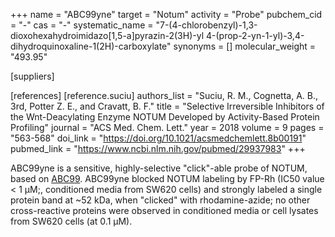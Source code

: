 +++
name = "ABC99yne"
target = "Notum"
activity = "Probe"
pubchem_cid = "-"
cas = "-"
systematic_name = "7-(4-chlorobenzyl)-1,3-dioxohexahydroimidazo[1,5-a]pyrazin-2(3H)-yl 4-(prop-2-yn-1-yl)-3,4-dihydroquinoxaline-1(2H)-carboxylate"
synonyms = []
molecular_weight = "493.95"

[suppliers]

[references]
    [reference.suciu]
        authors_list = "Suciu, R. M., Cognetta, A. B., 3rd, Potter Z. E., and Cravatt, B. F."
        title = "Selective Irreversible Inhibitors of the Wnt-Deacylating Enzyme NOTUM Developed by Activity-Based Protein Profiling"
        journal = "ACS Med. Chem. Lett."
        year = 2018
        volume = 9
        pages = "563-568"
        doi_link = "https://doi.org/10.1021/acsmedchemlett.8b00191"
        pubmed_link = "https://www.ncbi.nlm.nih.gov/pubmed/29937983"
+++

ABC99yne is a sensitive, highly-selective "click"-able probe of NOTUM, based on <a class="js-scroll-trigger" href="#abc99">ABC99</a>. ABC99yne blocked NOTUM labeling by FP-Rh (IC50 value &lt; 1 µM;, conditioned media from SW620 cells) and strongly labeled a single protein band at ~52 kDa, when "clicked" with rhodamine-azide; no other cross-reactive proteins were observed in conditioned media or cell lysates from SW620 cells (at 0.1 μM).
